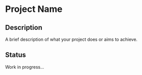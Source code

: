 

# Project Name

## Description
A brief description of what your project does or aims to achieve.

## Status
Work in progress...


 
